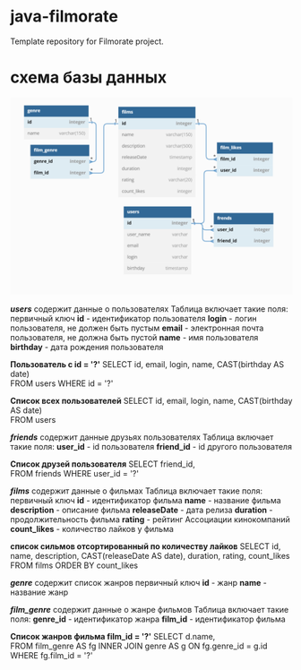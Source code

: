 # java-filmorate
Template repository for Filmorate project.
#  схема базы данных
![схема базы данных](src/test/resources/images/img.png)

***users*** содержит данные о пользователях
Таблица включает такие поля:
первичный ключ **id** - идентификатор пользователя
**login** - логин пользователя, не должен быть пустым
**email** - электронная почта пользователя, не должна быть пустой
**name** - имя пользователя
**birthday** - дата рождения пользователя

**Пользователь с id = '?'**
SELECT id,
email,
login,
name,
CAST(birthday AS date)       
FROM users
WHERE id = '?'

**Список всех пользователей**
SELECT id,
email,
login,
name,
CAST(birthday AS date)       
FROM users


***friends*** содержит данные друзьях пользователях
Таблица включает такие поля:
**user_id** - id пользователя
**friend_id** - id другого пользователя

**Список друзей пользователя**
SELECT friend_id,     
FROM friends
WHERE user_id = '?'


***films*** содержит данные о фильмах
Таблица включает такие поля:
первичный ключ **id** - идентификатор фильма
**name** - название фильма
**description** - описание фильма
**releaseDate** - дата релиза
**duration** - продолжительность фильма
**rating** - рейтинг Ассоциации кинокомпаний
**count_likes** - количество лайков у фильма

**список сильмов отсортированный по количеству лайков**
SELECT id,
name,
description,
CAST(releaseDate AS date),
duration,
rating,
count_likes       
FROM films
ORDER BY count_likes

***genre*** содержит список жанров
первичный ключ **id** - жанр 
**name** - название жанр 


***film_genre*** содержит данные о жанре фильмов
Таблица включает такие поля:
**genre_id** - идентификатор жанра
**film_id** - идентификатор фильма

**Список жанров фильма film_id = '?'**
SELECT d.name,     
FROM film_genre AS fg
INNER JOIN genre AS g ON fg.genre_id = g.id
WHERE fg.film_id = '?'
